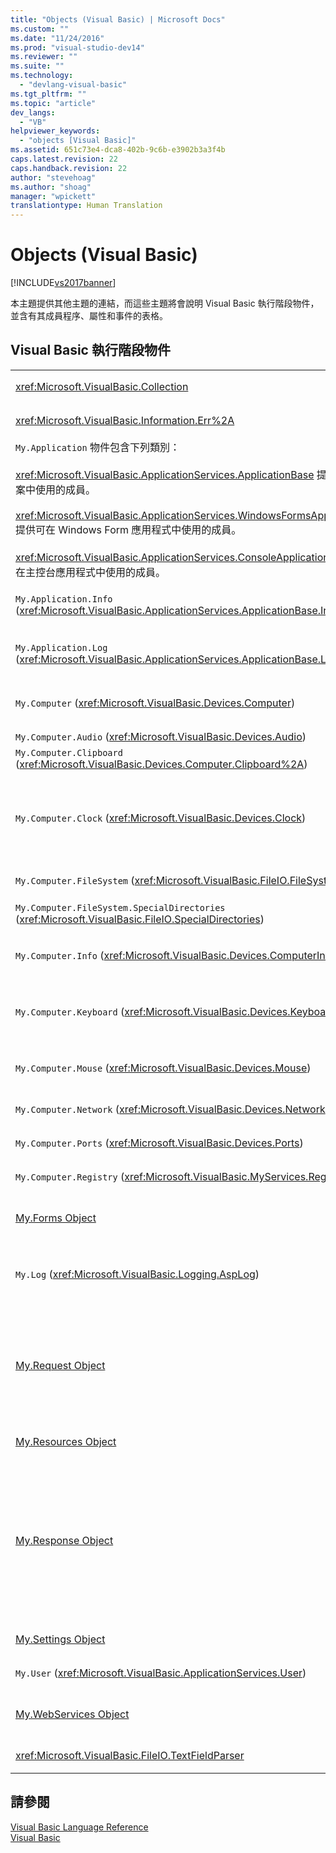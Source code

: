 ```yaml
---
title: "Objects (Visual Basic) | Microsoft Docs"
ms.custom: ""
ms.date: "11/24/2016"
ms.prod: "visual-studio-dev14"
ms.reviewer: ""
ms.suite: ""
ms.technology: 
  - "devlang-visual-basic"
ms.tgt_pltfrm: ""
ms.topic: "article"
dev_langs: 
  - "VB"
helpviewer_keywords: 
  - "objects [Visual Basic]"
ms.assetid: 651c73e4-dca8-402b-9c6b-e3902b3a3f4b
caps.latest.revision: 22
caps.handback.revision: 22
author: "stevehoag"
ms.author: "shoag"
manager: "wpickett"
translationtype: Human Translation
---
```

# Objects (Visual Basic)
[!INCLUDE[vs2017banner](../../../csharp/includes/vs2017banner.md)]

本主題提供其他主題的連結，而這些主題將會說明 Visual Basic 執行階段物件，並含有其成員程序、屬性和事件的表格。  
  
## Visual Basic 執行階段物件  
  
|||  
|-|-|  
|<xref:Microsoft.VisualBasic.Collection>|提供非常方便的方式，可將一組相關的項目視為單一物件。|  
|<xref:Microsoft.VisualBasic.Information.Err%2A>|包含與執行階段錯誤有關的資訊。|  
|`My.Application` 物件包含下列類別：<br /><br /> <xref:Microsoft.VisualBasic.ApplicationServices.ApplicationBase> 提供可在所有專案中使用的成員。<br /><br /> <xref:Microsoft.VisualBasic.ApplicationServices.WindowsFormsApplicationBase> 提供可在 Windows Form 應用程式中使用的成員。<br /><br /> <xref:Microsoft.VisualBasic.ApplicationServices.ConsoleApplicationBase> 提供可在主控台應用程式中使用的成員。|提供僅與目前應用程式或 DLL 關聯的資料。  不可使用 `My.Application` 變更系統層級的資訊。<br /><br /> 部分成員只有 Windows Form 或主控台應用程式才能使用。|  
|`My.Application.Info` \(<xref:Microsoft.VisualBasic.ApplicationServices.ApplicationBase.Info%2A>\)|提供取得應用程式相關資訊的屬性，例如版本號碼、描述、已載入組件等。|  
|`My.Application.Log` \(<xref:Microsoft.VisualBasic.ApplicationServices.ApplicationBase.Log%2A>\)|提供一個屬性和多個方法，將事件和例外狀況資訊寫入應用程式的記錄檔接聽程式。|  
|`My.Computer` \(<xref:Microsoft.VisualBasic.Devices.Computer>\)|提供用於管理電腦元件 \(例如，音效、時鐘、鍵盤、檔案系統等\) 的屬性。|  
|`My.Computer.Audio` \(<xref:Microsoft.VisualBasic.Devices.Audio>\)|提供用於播放音效的方法。|  
|`My.Computer.Clipboard` \(<xref:Microsoft.VisualBasic.Devices.Computer.Clipboard%2A>\)|提供管理 \[剪貼簿\] 的方法。|  
|`My.Computer.Clock` \(<xref:Microsoft.VisualBasic.Devices.Clock>\)|提供用於從系統時鐘存取目前本機時間和全球定位時間 \(Universal Coordinated Time\) \(相當於格林威治標準時間 \(Greenwich Mean Time\)\) 的屬性。|  
|`My.Computer.FileSystem` \(<xref:Microsoft.VisualBasic.FileIO.FileSystem>\)|提供用於處理磁碟機、檔案和目錄的屬性和方法。|  
|`My.Computer.FileSystem.SpecialDirectories` \(<xref:Microsoft.VisualBasic.FileIO.SpecialDirectories>\)|提供用於存取常用參考目錄的屬性。|  
|`My.Computer.Info` \(<xref:Microsoft.VisualBasic.Devices.ComputerInfo>\)|提供用於取得電腦記憶體、已載入組件、名稱和作業系統之資訊的屬性。|  
|`My.Computer.Keyboard` \(<xref:Microsoft.VisualBasic.Devices.Keyboard>\)|提供用於存取鍵盤目前狀態 \(例如，目前按下的是哪個鍵\) 的屬性，並提供將按鍵傳送至使用中視窗的方法。|  
|`My.Computer.Mouse` \(<xref:Microsoft.VisualBasic.Devices.Mouse>\)|提供的屬性可取得安裝在本機電腦上滑鼠之格式與組態的相關資訊。|  
|`My.Computer.Network` \(<xref:Microsoft.VisualBasic.Devices.Network>\)|提供用於與電腦所連接之網路互動的屬性、事件和方法。|  
|`My.Computer.Ports` \(<xref:Microsoft.VisualBasic.Devices.Ports>\)|提供用於存取電腦序列埠的屬性和方法。|  
|`My.Computer.Registry` \(<xref:Microsoft.VisualBasic.MyServices.RegistryProxy>\)|提供用於管理登錄的屬性和方法。|  
|[My.Forms Object](../../../visual-basic/language-reference/objects/my-forms-object.md)|提供可用於存取目前專案中所宣告之每個 Windows Form 執行個體的屬性。|  
|`My.Log` \(<xref:Microsoft.VisualBasic.Logging.AspLog>\)|提供 Web 應用程式的一個屬性和多個方法，將事件和例外狀況資訊寫入應用程式的記錄檔接聽程式。|  
|[My.Request Object](../../../visual-basic/language-reference/objects/my-request-object.md)|取得所要求網頁的 <xref:System.Web.HttpRequest> 物件。  `My.Request` 物件會包含目前 HTTP 要求的相關資訊。<br /><br /> `My.Request` 物件只能用於 [!INCLUDE[vstecasp](../../../csharp/language-reference/preprocessor-directives/includes/vstecasp_md.md)] 應用程式。|  
|[My.Resources Object](../../../visual-basic/language-reference/objects/my-resources-object.md)|提供屬性和類別，用以存取應用程式的資源。|  
|[My.Response Object](../../../visual-basic/language-reference/objects/my-response-object.md)|取得與 <xref:System.Web.UI.Page> 相關聯的 <xref:System.Web.HttpResponse> 物件。  這個物件允許您傳送 HTTP 回應資料給用戶端，並包含該回應的資訊。<br /><br /> `My.Response` 物件只能用於 [!INCLUDE[vstecasp](../../../csharp/language-reference/preprocessor-directives/includes/vstecasp_md.md)] 應用程式。|  
|[My.Settings Object](../../../visual-basic/language-reference/objects/my-settings-object.md)|提供存取應用程式之設定的屬性和方法。|  
|`My.User` \(<xref:Microsoft.VisualBasic.ApplicationServices.User>\)|提供目前使用者相關資訊的存取。|  
|[My.WebServices Object](../../../visual-basic/language-reference/objects/my-webservices-object.md)|提供屬性，這些屬性可用於建立並存取目前專案所參考之每個 Web 服務的單一執行個體。|  
|<xref:Microsoft.VisualBasic.FileIO.TextFieldParser>|提供用於剖析結構化文字檔的方法和屬性。|  
  
## 請參閱  
 [Visual Basic Language Reference](../../../visual-basic/language-reference/index.md)   
 [Visual Basic](../../../visual-basic/index.md)